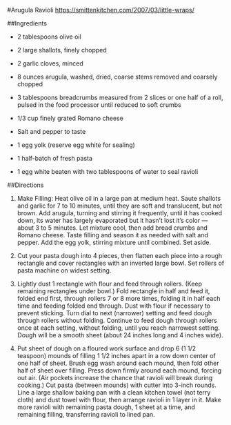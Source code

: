 #Arugula Ravioli
https://smittenkitchen.com/2007/03/little-wraps/

##Ingredients

- 2 tablespoons olive oil
- 2 large shallots, finely chopped
- 2 garlic cloves, minced
- 8 ounces arugula, washed, dried, coarse stems removed and coarsely chopped
- 3 tablespoons breadcrumbs measured from 2 slices or one half of a roll, pulsed in the food processor until reduced to soft crumbs
- 1/3 cup finely grated Romano cheese
- Salt and pepper to taste
- 1 egg yolk (reserve egg white for sealing)

- 1 half-batch of fresh pasta
- 1 egg white beaten with two tablespoons of water to seal ravioli

##Directions

1. Make Filling: Heat olive oil in a large pan at medium heat. Saute shallots and garlic for 7 to 10 minutes, until they are soft and translucent, but not brown. Add arugula, turning and stirring it frequently, until it has cooked down, its water has largely evaporated but it hasn’t lost it’s color — about 3 to 5 minutes. Let mixture cool, then add bread crumbs and Romano cheese. Taste filling and season it as needed with salt and pepper. Add the egg yolk, stirring mixture until combined. Set aside.

2. Cut your pasta dough into 4 pieces, then flatten each piece into a rough rectangle and cover rectangles with an inverted large bowl. Set rollers of pasta machine on widest setting.

3. Lightly dust 1 rectangle with flour and feed through rollers. (Keep remaining rectangles under bowl.) Fold rectangle in half and feed it, folded end first, through rollers 7 or 8 more times, folding it in half each time and feeding folded end through. Dust with flour if necessary to prevent sticking. Turn dial to next (narrower) setting and feed dough through rollers without folding. Continue to feed dough through rollers once at each setting, without folding, until you reach narrowest setting. Dough will be a smooth sheet (about 24 inches long and 4 inches wide).

4. Put sheet of dough on a floured work surface and drop 6 (1 1/2 teaspoon) mounds of filling 1 1/2 inches apart in a row down center of one half of sheet. Brush egg wash around each mound, then fold other half of sheet over filling. Press down firmly around each mound, forcing out air. (Air pockets increase the chance that ravioli will break during cooking.) Cut pasta (between mounds) with cutter into 3-inch rounds. Line a large shallow baking pan with a clean kitchen towel (not terry cloth) and dust towel with flour, then arrange ravioli in 1 layer in it. Make more ravioli with remaining pasta dough, 1 sheet at a time, and remaining filling, transferring ravioli to lined pan.